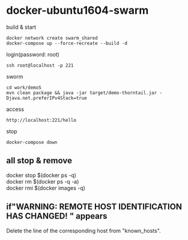 # docker-ubuntu1604-swarm

build & start
```
docker network create swarm_shared
docker-compose up --force-recreate --build -d
```

login(password: root)
```
ssh root@localhost -p 221
```

sworm
```
cd work/demoS
mvn clean package && java -jar target/demo-thorntail.jar -Djava.net.preferIPv4Stack=true
```

access
```
http://localhost:221/hello
```

stop
```
docker-compose down
```

## all stop & remove  
docker stop $(docker ps -q)  
docker rm $(docker ps -q -a)  
docker rmi $(docker images -q)  

## if"WARNING: REMOTE HOST IDENTIFICATION HAS CHANGED! " appears
Delete the line of the corresponding host from "known_hosts".